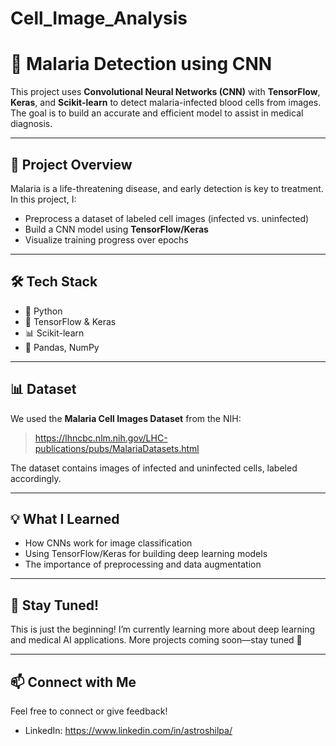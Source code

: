 # Cell_Image_Analysis

# 🦠 Malaria Detection using CNN

This project uses **Convolutional Neural Networks (CNN)** with **TensorFlow**, **Keras**, and **Scikit-learn** to detect malaria-infected blood cells from images. The goal is to build an accurate and efficient model to assist in medical diagnosis.

---

## 🔬 Project Overview

Malaria is a life-threatening disease, and early detection is key to treatment. In this project, I:

- Preprocess a dataset of labeled cell images (infected vs. uninfected)
- Build a CNN model using **TensorFlow/Keras**
- Visualize training progress over epochs

---

## 🛠️ Tech Stack

- 🐍 Python
- 🧠 TensorFlow & Keras
- 📊 Scikit-learn
- 📁 Pandas, NumPy

---

## 📊 Dataset

We used the **Malaria Cell Images Dataset** from the NIH:  
> https://lhncbc.nlm.nih.gov/LHC-publications/pubs/MalariaDatasets.html

The dataset contains images of infected and uninfected cells, labeled accordingly.

---

## 💡 What I Learned

- How CNNs work for image classification
- Using TensorFlow/Keras for building deep learning models
- The importance of preprocessing and data augmentation

---

## 📌 Stay Tuned!

This is just the beginning! I’m currently learning more about deep learning and medical AI applications. More projects coming soon—stay tuned 👀

---

## 📫 Connect with Me

Feel free to connect or give feedback!


- LinkedIn: https://www.linkedin.com/in/astroshilpa/

